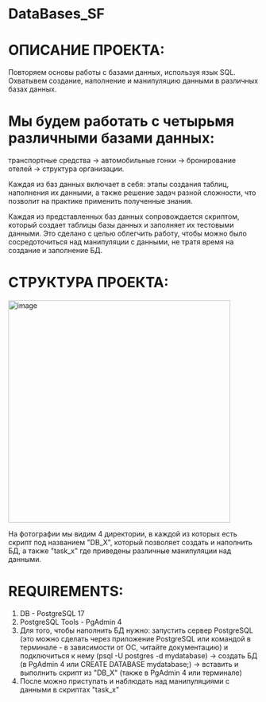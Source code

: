 # DataBases_SF

# ОПИСАНИЕ ПРОЕКТА:
Повторяем основы работы с базами данных, используя язык SQL. Охватывем создание, наполнение и манипуляцию данными в различных базах данных.

# Мы будем работать с четырьмя различными базами данных:
транспортные средства -> 
автомобильные гонки -> 
бронирование отелей -> 
структура организации.

Каждая из баз данных включает в себя: этапы создания таблиц, наполнения их данными, а также решение задач разной сложности, что позволит на практике применить полученные знания.

Каждая из представленных баз данных сопровождается скриптом, который создает таблицы базы данных и заполняет их тестовыми данными. Это сделано с целью облегчить работу, чтобы можно было сосредоточиться над манипуляции с данными, не тратя время на создание и заполнение БД.

# СТРУКТУРА ПРОЕКТА:
<img width="447" alt="image" src="https://github.com/user-attachments/assets/2c87b3cc-cf9b-4f05-a059-c68d882d1fc1" />

На фотографии мы видим 4 директории, в каждой из которых есть скрипт под названием "DB_X", который позволяет создать и наполнить БД, а также "task_x" где приведены различные манипуляции над данными.

# REQUIREMENTS:
1. DB - PostgreSQL 17
2. PostgreSQL Tools - PgAdmin 4
3. Для того, чтобы наполнить БД нужно: запустить сервер PostgreSQL (это можно сделать через приложение PostgreSQL или командой в терминале - в зависимости от ОС, читайте документацию) и подключиться к нему (psql -U postgres -d mydatabase) -> создать БД (в PgAdmin 4 или CREATE DATABASE mydatabase;) -> вставить и выполнить скрипт из "DB_X" (также в PgAdmin 4 или терминале)
4. После можно приступать и наблюдать над манипуляциями с данными в скриптах "task_x"
